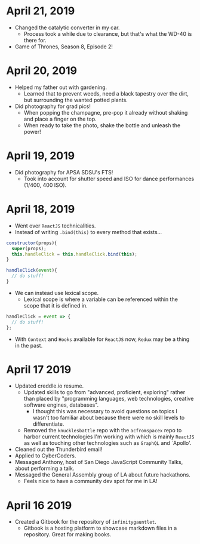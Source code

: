 # April 21, 2019

- Changed the catalytic converter in my car.
  - Process took a while due to clearance, but that's what the WD-40 is there for.
- Game of Thrones, Season 8, Episode 2!

# April 20, 2019

- Helped my father out with gardening.
  - Learned that to prevent weeds, need a black tapestry over the dirt, but surrounding the wanted potted plants.
- Did photography for grad pics!
  - When popping the champagne, pre-pop it already without shaking and place a finger on the top.
  - When ready to take the photo, shake the bottle and unleash the power!

# April 19, 2019

- Did photography for APSA SDSU's FTS!
  - Took into account for shutter speed and ISO for dance performances (1/400, 400 ISO).

# April 18, 2019

- Went over `ReactJS` technicalities.
- Instead of writing `.bind(this)` to every method that exists...

```js
constructor(props){
  super(props);
  this.handleClick = this.handleClick.bind(this);
}

handleClick(event){
  // do stuff!
}
```

- We can instead use lexical scope.
  - Lexical scope is where a variable can be referenced within the scope that it is defined in.

```js
handleClick = event => {
  // do stuff!
};
```

- With `Context` and `Hooks` available for `ReactJS` now, `Redux` may be a thing in the past.

# April 17 2019

- Updated creddle.io resume.
  - Updated skills to go from "advanced, proficient, exploring" rather than placed by "programming languages, web technologies, creative software engines, databases".
    - I thought this was necessary to avoid questions on topics I wasn't too familiar about because there were no skill levels to differentiate.
  - Removed the `knucklesbattle` repo with the `acfromspacex` repo to harbor current technologies I'm working with which is mainly `ReactJS` as well as touching other technologies such as `GraphQL` and `Apollo'.
- Cleaned out the Thunderbird email!
- Applied to CyberCoders.
- Messaged Anthony, host of San Diego JavaScript Community Talks, about performing a talk.
- Messaged the General Assembly group of LA about future hackathons.
  - Feels nice to have a community dev spot for me in LA!

# April 16 2019

- Created a Gitbook for the repository of `infinitygauntlet`.
  - Gitbook is a hosting platform to showcase markdown files in a repository. Great for making books.
